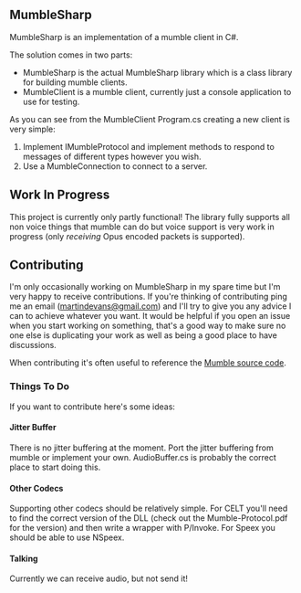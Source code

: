 ## MumbleSharp

MumbleSharp is an implementation of a mumble client in C#.

The solution comes in two parts:

 - MumbleSharp is the actual MumbleSharp library which is a class library for building mumble clients.
 - MumbleClient is a mumble client, currently just a console application to use for testing.

As you can see from the MumbleClient Program.cs creating a new client is very simple:

 1. Implement IMumbleProtocol and implement methods to respond to messages of different types however you wish.
 2. Use a MumbleConnection to connect to a server.

## Work In Progress
 
This project is currently only partly functional! The library fully supports all non voice things that mumble can do but voice support is very work in progress (only *receiving* Opus encoded packets is supported).

## Contributing

I'm only occasionally working on MumbleSharp in my spare time but I'm very happy to receive contributions. If you're thinking of contributing ping me an email (martindevans@gmail.com) and I'll try to give you any advice I can to achieve whatever you want. It would be helpful if you open an issue when you start working on something, that's a good way to make sure no one else is duplicating your work as well as being a good place to have discussions.

When contributing it's often useful to reference the [Mumble source code](https://github.com/mumble-voip/mumble).

### Things To Do

 If you want to contribute here's some ideas:
 
#### Jitter Buffer
There is no jitter buffering at the moment. Port the jitter buffering from mumble or implement your own. AudioBuffer.cs is probably the correct place to start doing this.

#### Other Codecs
Supporting other codecs should be relatively simple. For CELT you'll need to find the correct version of the DLL (check out the Mumble-Protocol.pdf for the version) and then write a wrapper with P/Invoke. For Speex you should be able to use NSpeex.

#### Talking
Currently we can receive audio, but not send it!